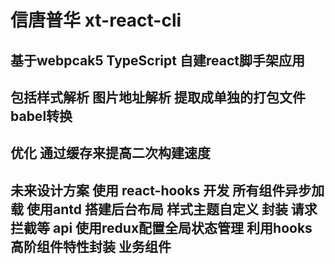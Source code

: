 # 信唐普华 xt-react-cli

## 基于webpcak5  TypeScript 自建react脚手架应用 

## 包括样式解析 图片地址解析  提取成单独的打包文件 babel转换
 
## 优化 通过缓存来提高二次构建速度

## 未来设计方案 使用 react-hooks 开发 所有组件异步加载 使用antd 搭建后台布局 样式主题自定义  封装 请求 拦截等 api 使用redux配置全局状态管理 利用hooks 高阶组件特性封装 业务组件 
